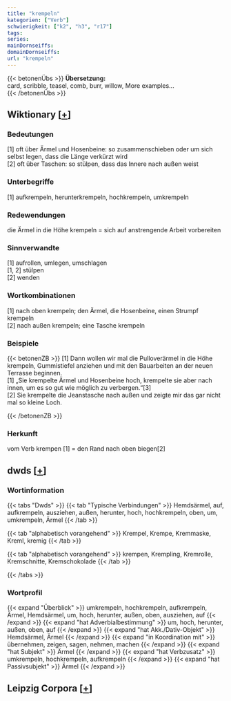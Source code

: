```yaml
---
title: "krempeln"
kategorien: ["Verb"]
schwierigkeit: ["k2", "h3", "r17"]
tags:
series:
mainDornseiffs:
domainDornseiffs:
url: "krempeln"
---
```


{{< betonenÜbs >}}
**Übersetzung:**  
card, scribble, teasel, comb, burr, willow, More examples...  
{{< /betonenÜbs >}}

## Wiktionary [[+](https://de.wiktionary.org/wiki/krempeln)]

### Bedeutungen
[1] oft über Ärmel und Hosenbeine: so zusammenschieben oder um sich selbst legen, dass die Länge verkürzt wird  
[2] oft über Taschen: so stülpen, dass das Innere nach außen weist  

### Unterbegriffe
[1] aufkrempeln, herunterkrempeln, hochkrempeln, umkrempeln  

### Redewendungen
die Ärmel in die Höhe krempeln = sich auf anstrengende Arbeit vorbereiten  

### Sinnverwandte
[1] aufrollen, umlegen, umschlagen  
[1, 2] stülpen  
[2] wenden  

### Wortkombinationen
[1] nach oben krempeln; den Ärmel, die Hosenbeine, einen Strumpf krempeln  
[2] nach außen krempeln; eine Tasche krempeln  

### Beispiele
{{< betonenZB >}}
[1] Dann wollen wir mal die Pulloverärmel in die Höhe krempeln, Gummistiefel anziehen und mit den Bauarbeiten an der neuen Terrasse beginnen.  
[1] „Sie krempelte Ärmel und Hosenbeine hoch, krempelte sie aber nach innen, um es so gut wie möglich zu verbergen.“[3]  
[2] Sie krempelte die Jeanstasche nach außen und zeigte mir das gar nicht mal so kleine Loch.  

{{< /betonenZB >}}
### Herkunft
vom Verb krempen [1] = den Rand nach oben biegen[2]  



## dwds [[+](https://www.dwds.de/wb/krempeln)]

### Wortinformation
{{< tabs "Dwds" >}}
{{< tab "Typische Verbindungen" >}}
Hemdsärmel, auf, aufkrempeln, ausziehen, außen, herunter, hoch, hochkrempeln, oben, um, umkrempeln, Ärmel
{{< /tab >}}

{{< tab "alphabetisch vorangehend" >}}
Krempel, Krempe, Kremmaske, Kreml, kremig
{{< /tab >}}

{{< tab "alphabetisch vorangehend" >}}
krempen, Krempling, Kremrolle, Kremschnitte, Kremschokolade
{{< /tab >}}

{{< /tabs >}}

### Wortprofil
{{< expand "Überblick" >}} umkrempeln, hochkrempeln, aufkrempeln, Ärmel, Hemdsärmel, um, hoch, herunter, außen, oben, ausziehen, auf {{< /expand >}}
{{< expand "hat Adverbialbestimmung" >}} um, hoch, herunter, außen, oben, auf {{< /expand >}}
{{< expand "hat Akk./Dativ-Objekt" >}} Hemdsärmel, Ärmel {{< /expand >}}
{{< expand "in Koordination mit" >}} übernehmen, zeigen, sagen, nehmen, machen {{< /expand >}}
{{< expand "hat Subjekt" >}} Ärmel {{< /expand >}}
{{< expand "hat Verbzusatz" >}} umkrempeln, hochkrempeln, aufkrempeln {{< /expand >}}
{{< expand "hat Passivsubjekt" >}} Ärmel {{< /expand >}}

## Leipzig Corpora [[+](https://corpora.uni-leipzig.de/en/res?word=krempeln&corpusId=deu_newscrawl-public_2018)]

